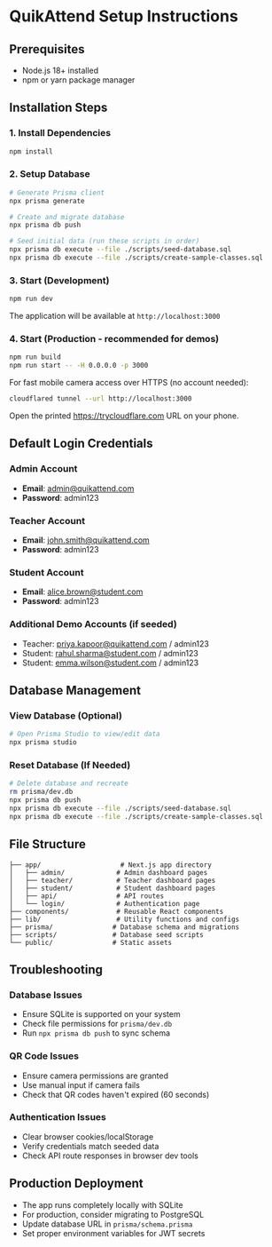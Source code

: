 # QuikAttend Setup Instructions

## Prerequisites
- Node.js 18+ installed
- npm or yarn package manager

## Installation Steps

### 1. Install Dependencies
```bash
npm install
```

### 2. Setup Database
```bash
# Generate Prisma client
npx prisma generate

# Create and migrate database
npx prisma db push

# Seed initial data (run these scripts in order)
npx prisma db execute --file ./scripts/seed-database.sql
npx prisma db execute --file ./scripts/create-sample-classes.sql
```

### 3. Start (Development)
```bash
npm run dev
```
The application will be available at `http://localhost:3000`

### 4. Start (Production - recommended for demos)
```bash
npm run build
npm run start -- -H 0.0.0.0 -p 3000
```
For fast mobile camera access over HTTPS (no account needed):
```bash
cloudflared tunnel --url http://localhost:3000
```
Open the printed https://trycloudflare.com URL on your phone.

## Default Login Credentials

### Admin Account
- **Email**: admin@quikattend.com
- **Password**: admin123

### Teacher Account  
- **Email**: john.smith@quikattend.com
- **Password**: admin123

### Student Account
- **Email**: alice.brown@student.com  
- **Password**: admin123

### Additional Demo Accounts (if seeded)
- Teacher: priya.kapoor@quikattend.com / admin123
- Student: rahul.sharma@student.com / admin123
- Student: emma.wilson@student.com / admin123

## Database Management

### View Database (Optional)
```bash
# Open Prisma Studio to view/edit data
npx prisma studio
```

### Reset Database (If Needed)
```bash
# Delete database and recreate
rm prisma/dev.db
npx prisma db push
npx prisma db execute --file ./scripts/seed-database.sql
npx prisma db execute --file ./scripts/create-sample-classes.sql
```

## File Structure
```
├── app/                    # Next.js app directory
│   ├── admin/             # Admin dashboard pages
│   ├── teacher/           # Teacher dashboard pages  
│   ├── student/           # Student dashboard pages
│   ├── api/               # API routes
│   └── login/             # Authentication page
├── components/            # Reusable React components
├── lib/                   # Utility functions and configs
├── prisma/               # Database schema and migrations
├── scripts/              # Database seed scripts
└── public/               # Static assets
```

## Troubleshooting

### Database Issues
- Ensure SQLite is supported on your system
- Check file permissions for `prisma/dev.db`
- Run `npx prisma db push` to sync schema

### QR Code Issues  
- Ensure camera permissions are granted
- Use manual input if camera fails
- Check that QR codes haven't expired (60 seconds)

### Authentication Issues
- Clear browser cookies/localStorage
- Verify credentials match seeded data
- Check API route responses in browser dev tools

## Production Deployment
- The app runs completely locally with SQLite
- For production, consider migrating to PostgreSQL
- Update database URL in `prisma/schema.prisma`
- Set proper environment variables for JWT secrets
